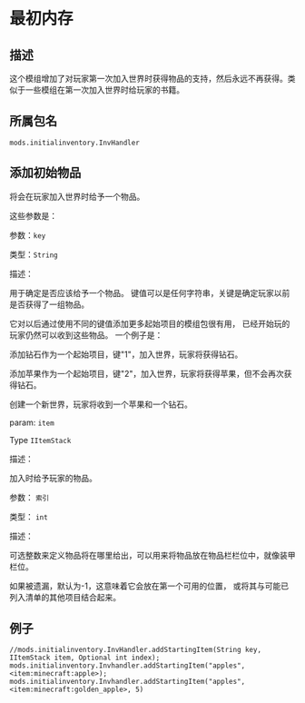 # 最初内存

## 描述

这个模组增加了对玩家第一次加入世界时获得物品的支持，然后永远不再获得。类似于一些模组在第一次加入世界时给玩家的书籍。

## 所属包名
`mods.initialinventory.InvHandler`

## 添加初始物品

将会在玩家加入世界时给予一个物品。

这些参数是：


参数：`key`

类型：`String`

描述：

用于确定是否应该给予一个物品。 键值可以是任何字符串，关键是确定玩家以前是否获得了一组物品。

它对以后通过使用不同的键值添加更多起始项目的模组包很有用， 已经开始玩的玩家仍然可以收到这些物品。 一个例子是：

添加钻石作为一个起始项目，键"1"，加入世界，玩家将获得钻石。

添加苹果作为一个起始项目，键"2"，加入世界，玩家将获得苹果，但不会再次获得钻石。

创建一个新世界，玩家将收到一个苹果和一个钻石。

param: `item`

Type `IItemStack`

描述：

加入时给予玩家的物品。

参数： `索引`

类型： `int`

描述：

可选整数来定义物品将在哪里给出，可以用来将物品放在物品栏栏位中，就像装甲栏位。

如果被遗漏，默认为-1，这意味着它会放在第一个可用的位置， 或将其与可能已列入清单的其他项目结合起来。


## 例子

```zenscript
//mods.initialinventory.InvHandler.addStartingItem(String key, IItemStack item, Optional int index);
mods.initialinventory.Invhandler.addStartingItem("apples", <item:minecraft:apple>);
mods.initialinventory.Invhandler.addStartingItem("apples", <item:minecraft:golden_apple>, 5)
```


